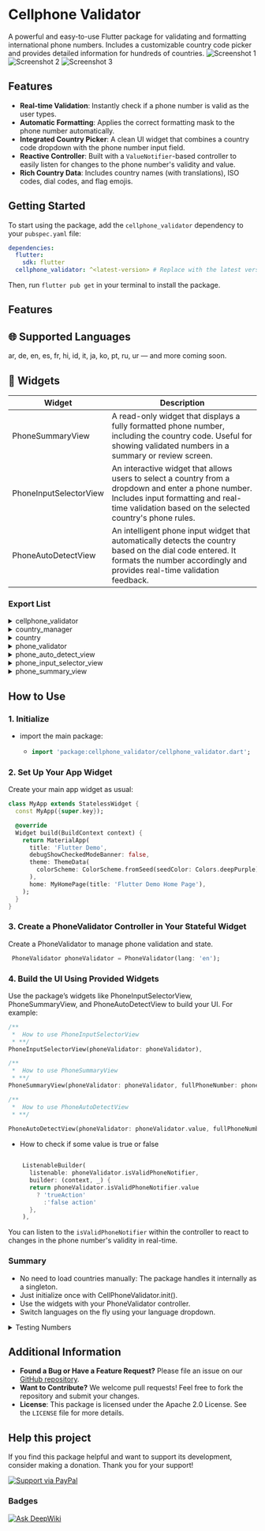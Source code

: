 # Cellphone Validator
A powerful and easy-to-use Flutter package for validating and formatting international phone numbers. Includes a customizable country code picker and provides detailed information for hundreds of countries.
![Screenshot 1](https://raw.githubusercontent.com/DecksPlayer/phonevalidator/main/assets/0.png)
![Screenshot 2](https://raw.githubusercontent.com/DecksPlayer/phonevalidator/main/assets/3.png)
![Screenshot 3](https://raw.githubusercontent.com/DecksPlayer/phonevalidator/main/assets/2.png)
<br />

## Features

*   **Real-time Validation**: Instantly check if a phone number is valid as the user types.
*   **Automatic Formatting**: Applies the correct formatting mask to the phone number automatically.
*   **Integrated Country Picker**: A clean UI widget that combines a country code dropdown with the phone number input field.
*   **Reactive Controller**: Built with a `ValueNotifier`-based controller to easily listen for changes to the phone number's validity and value.
*   **Rich Country Data**: Includes country names (with translations), ISO codes, dial codes, and flag emojis.

## Getting Started

To start using the package, add the `cellphone_validator` dependency to your `pubspec.yaml` file:

```yaml
dependencies:
  flutter:
    sdk: flutter
  cellphone_validator: ^<latest-version> # Replace with the latest version
```

Then, run `flutter pub get` in your terminal to install the package.

## Features 

## 🌐 Supported Languages
ar, de, en, es, fr, hi, id, it, ja, ko, pt, ru, ur — and more coming soon.

## 🧩 Widgets


| Widget |Description |
|--------|------------|
| PhoneSummaryView |     A read-only widget that displays a fully formatted phone number, including the country code. Useful for showing validated numbers in a summary or review screen.       | 
| PhoneInputSelectorView |   An interactive widget that allows users to select a country from a dropdown and enter a phone number. Includes input formatting and real-time validation based on the selected country's phone rules.      | 
| PhoneAutoDetectView | An intelligent phone input widget that automatically detects the country based on the dial code entered. It formats the number accordingly and provides real-time validation feedback.|

###  Export List
<details>
<summary>cellphone_validator</summary>

*  path :`package:cellphone_validator/cellphone_validator.dart`  
* **Description:** Main package entry point. Re-exports all core classes, models, and widgets for easy access.
</details>

<details>
<summary>country_manager</summary>

* path :`package:cellphone_validator/src/controllers/country_manager.dart` 
* **Description:** Provides logic for managing and retrieving supported countries.   
</details>

<details>
<summary>country</summary>

* path :`package:cellphone_validator/src/controllers/country_manager.dart`
* **Description:**  Defines the `Country` model, which includes dial codes, masks, and display data.  
</details>

<details>
<summary>phone_validator</summary>

* path :`package:cellphone_validator/src/controllers/phone_validator.dart`
* **Description:**  Core validator logic that checks if phone numbers are valid according to country-specific rules.  
</details>

<details>
<summary>phone_auto_detect_view</summary>

* path :`package:cellphone_validator/src/view/phone_auto_detect_view/phone_auto_detect_view.dart`    
* **Description:**  Widget that auto-detects the country from the phone number and validates it.  
</details>
<details>
<summary>phone_input_selector_view</summary>

* path :`package:cellphone_validator/src/view/phone_input_selector_view/phone_input_selector_view.dart`    
* **Description:**  Widget that allows manual country selection and phone input with validation.  
</details>

<details>
<summary>phone_summary_view</summary>

* path :`package:cellphone_validator/src/view/phone_text_view/phone_summary_view.dart`    
* **Description:**  Widget that displays a phone number with formatting.  
</details>

## How to Use

### 1. Initialize

- import the main package:
  - ```dart
    import 'package:cellphone_validator/cellphone_validator.dart';
    ```
    
### 2. Set Up Your App Widget
   Create your main app widget as usual:
```dart
class MyApp extends StatelessWidget {
  const MyApp({super.key});

  @override
  Widget build(BuildContext context) {
    return MaterialApp(
      title: 'Flutter Demo',
      debugShowCheckedModeBanner: false,
      theme: ThemeData(
        colorScheme: ColorScheme.fromSeed(seedColor: Colors.deepPurple),
      ),
      home: MyHomePage(title: 'Flutter Demo Home Page'),
    );
  }
}

```

### 3. Create a PhoneValidator Controller in Your Stateful Widget

Create a PhoneValidator to manage phone validation and state.
```dart
 PhoneValidator phoneValidator = PhoneValidator(lang: 'en');
```
### 4. Build the UI Using Provided Widgets

   Use the package’s widgets like PhoneInputSelectorView, PhoneSummaryView, and PhoneAutoDetectView to build your UI. For example:

```dart
/**
 *  How to use PhoneInputSelectorView
 * **/
PhoneInputSelectorView(phoneValidator: phoneValidator),
```

```dart
/**
 *  How to use PhoneSummaryView
 * **/
PhoneSummaryView(phoneValidator: phoneValidator, fullPhoneNumber: phoneValidator.phone.replaceAll('+', ''),)
```

```dart
/**
 *  How to use PhoneAutoDetectView
 * **/
 
PhoneAutoDetectView(phoneValidator: phoneValidator.value, fullPhoneNumber: ''),
```

* How to check if some value is true or false

```dart 

    ListenableBuilder(
      listenable: phoneValidator.isValidPhoneNotifier,
      builder: (context, _) {
      return phoneValidator.isValidPhoneNotifier.value
        ? 'trueAction'
          :'false action' 
      },
    ),
```

You can listen to the `isValidPhoneNotifier` within the controller to react to changes in the phone number's validity in real-time.


### Summary
- No need to load countries manually: The package handles it internally as a singleton.
- Just initialize once with CellPhoneValidator.init().
- Use the widgets with your PhoneValidator controller.
- Switch languages on the fly using your language dropdown.


<details>
<summary>Testing Numbers</summary>

| Country Code | Phone Number | Expected Validation | Country   |
|--------------|--------------|---------------------|-----------|
| +54          | 1123456789   | Valid               | Argentina |
| +1           | 2025550191   | Valid               | USA       |
| +1           | 4165550123   | Valid               | Canada    |
| +44          | 2079460958   | Valid               | UK        |
| +49          | 30123456     | Valid               | Germany   |
| +33          | 612345678   | Valid               |  France    |
| +34          | 612345678   | Valid               | Spain     |
| +55          | 11912345678  | Valid               | Brasil    |
| +52          | 5512345678   | Valid               | Mexico    |
| +91          | 9123456789   | Valid               | India     |
| +61          | 412345678    | Valid               | Australia |
| +81          | 7012345678   | Valid               | Japan     |
| +82          | 1012345678   | Valid               | South Korea |
| +7           | 9123456789   | Valid               | Russia    |
| +27          | 821234567    | Valid               | South Africa |
| +39          | 3123456789   | Valid               | Italy     |
| +86          | 13812345678  | Valid               | China     |
| +92          | 3001234567   | Valid               | Pakistan  |
| +234         | 8031234567   | Valid               | Nigeria   |
| +880         | 1712345678   | Valid               | Bangladesh |
| +20          | 1001234567   | Valid               | Egypt     |
| +62          | 81234567890  | Valid               | Indonesia |
| +63          | 9171234567   | Valid               | Philippines |
| +66          | 812345678    | Valid               | Thailand  |
| +966         | 501234567    | Valid               | Saudi Arabia |
| +98          | 9123456789   | Valid               | Iran      |
| +60          | 123456789    | Valid               | Malaysia  |
| +31          | 612345678    | Valid               | Netherlands |
| +48          | 500123456    | Valid               | Poland    |
| +40          | 712345678    | Valid               | Romania   |
| +380         | 501234567    | Valid               | Ukraine   |
| +56          | 912345678    | Valid               | Chile     |
| +57          | 3001234567   | Valid               | Colombia  |
| +51          | 912345678    | Valid               | Peru      |
| +58          | 4121234567   | Valid               | Venezuela |
| +213         | 512345678    | Valid               | Algeria   |
| +244         | 912345678    | Valid               | Angola    |
| +229         | 61234567     | Valid               | Benin     |
| +267         | 71234567     | Valid               | Botswana  |
| +226         | 61234567     | Valid               | Burkina Faso |
| +257         | 61234567     | Valid               | Burundi   |
| +237         | 61234567     | Valid               | Cameroon  |
| +238         | 61234567     | Valid               | Cape Verde |
| +242         | 2221234567   | Valid               | Congo     |
| +243         | 81234567     | Valid               | Congo - Kinshasa |
| +253         | 61234567     | Valid               | Djibouti  |
| +236         | 61234567     | Valid               | Central African Republic |
| +240         | 91234567     | Valid               | Equatorial Guinea |
| +291         | 61234567     | Valid               | Eritrea   |
| +251         | 91234567     | Valid               | Ethiopia  |
| +220         | 91234567     | Valid               | Gambia    |
| +233         | 201234567    | Valid               | Ghana     |
| +241         | 61234567     | Valid               | Gabon     |
| +224         | 61234567     | Valid               | Guinea    |
| +245         | 61234567     | Valid               | Guinea-Bissau |
| +254         | 71234567     | Valid               | Kenya     |
| +269         | 61234567     | Valid               | Comoros   |
| +225         | 61234567     | Valid               | Chad      |
| +266         | 61234567     | Valid               | Lesotho   |
| +231         | 61234567     | Valid               | Liberia   |
| +218         | 61234567     | Valid               | Libya     |
| +232         | 61234567     | Valid               | Malawi    |
| +261         | 61234567     | Valid               | Madagascar |
| +265         | 61234567     | Valid               | Maldives  |
| +223         | 61234567     | Valid               | Mali      |



</details>



## Additional Information

*   **Found a Bug or Have a Feature Request?** Please file an issue on our [GitHub repository](https://github.com/DecksPlayer/phonevalidator/issues).
*   **Want to Contribute?** We welcome pull requests! Feel free to fork the repository and submit your changes.
*   **License**: This package is licensed under the Apache 2.0 License. See the `LICENSE` file for more details.

## Help this project
If you find this package helpful and want to support its development, consider making a donation. Thank you for your support!

[![Support via PayPal](https://www.paypalobjects.com/webstatic/en_US/i/buttons/PP_logo_h_150x38.png)](https://www.paypal.com/paypalme/gonojuarez)

### Badges

[![Ask DeepWiki](https://deepwiki.com/badge.svg)](https://deepwiki.com/DecksPlayer/phonevalidator)
